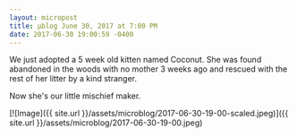 ```yaml
---
layout: micropost
title: μblog June 30, 2017 at 7:00 PM
date: 2017-06-30 19:00:59 -0400
---
```

We just adopted a 5 week old kitten named Coconut. She was found abandoned in the woods with no mother 3 weeks ago and rescued with the rest of her litter by a kind stranger.

Now she's our little mischief maker.

[![Image]({{ site.url }}/assets/microblog/2017-06-30-19-00-scaled.jpeg)]({{ site.url }}/assets/microblog/2017-06-30-19-00.jpeg)